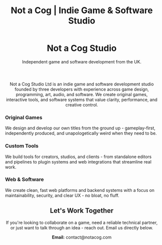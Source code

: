 ﻿---
layout: default
title: Not a Cog | Indie Game & Software Studio
description: Not a Cog is an independent game and development studio crafting original experiences. Based in the UK, we create games, websites, software and tools.
---

<!-- 
  Carousel Section
  Requested by the team. Left here rotting with zero content, no alt tags, and dumped on Jordan to magically finish.
  Commented out until someone actually contributes images or replaces this with something real.
-->
<!--
<section class="showreel-container" aria-label="Studio Showreel">
  <div class="carousel" id="carousel">
    <div class="carousel-slide active"><strong>IMAGE 1</strong></div>
    <div class="carousel-slide"><strong>IMAGE 2</strong></div>
    <div class="carousel-slide"><strong>IMAGE 3</strong></div>
  </div>
  <div class="carousel-buttons">
    <button onclick="goToSlide(0)"></button>
    <button onclick="goToSlide(1)"></button>
    <button onclick="goToSlide(2)"></button>
  </div>
</section>
-->

<!-- Hero Section -->
<header class="hero" role="banner">
  <h1 class="hero-title">Not a Cog Studio</h1>
  <p class="hero-subtitle">Independent game and software development from the UK.</p>
</header>

<!-- About Section -->
<section class="section" aria-labelledby="about-heading">

  <p style="text-align: center;">
    Not a Cog Studio Ltd is an indie game and software development studio founded by three developers with experience across game design, programming, art, audio, and software.
    We create original games, interactive tools, and software systems that value clarity, performance, and creative control.
  </p>
</section>

<!-- What We Make Section -->
<section class="section" aria-labelledby="what-heading">

  <div class="grid-three">
    <div class="feature-box">
      <h3>Original Games</h3>
      <p>We design and develop our own titles from the ground up - gameplay-first, independently produced, and unapologetically weird when they need to be.</p>
    </div>
    <div class="feature-box">
      <h3>Custom Tools</h3>
      <p>We build tools for creators, studios, and clients - from standalone editors and pipelines to plugin systems and web integrations that streamline real work.</p>
    </div>
    <div class="feature-box">
      <h3>Web & Software</h3>
      <p>We create clean, fast web platforms and backend systems with a focus on maintainability, security, and clear UX - no bloat, no fluff.</p>
    </div>
  </div>
</section>

<!-- Call to Action -->
<section class="section" aria-labelledby="contact-heading">
  <h2 id="contact-heading" style="text-align: center;">Let's Work Together</h2>
  <p style="text-align: center;">If you're looking to collaborate on a game, need a reliable technical partner, or just want to talk through an idea - reach out. Email us directly below.</p>
  <p style="text-align: center;"><strong>Email:</strong> contact@notacog.com</p>
</section>

<!-- Keywords for SEO (hidden for screen readers) -->
<div style="display:none; visibility:hidden;">
  indie game studio UK,game development, original indie games, custom game mechanics, Unreal Engine developers, Unity developers, game prototyping studio, small game studio UK, narrative games, multiplayer indie games, web development for creative studios, software tools for creators, ethical software development, custom web development, UK web design studio, small business websites, e-commerce alternatives, static site design, creative tech studio, digital tools for teams, immersive experiences, Not a Cog Studio, UK-based indie developers
</div>
